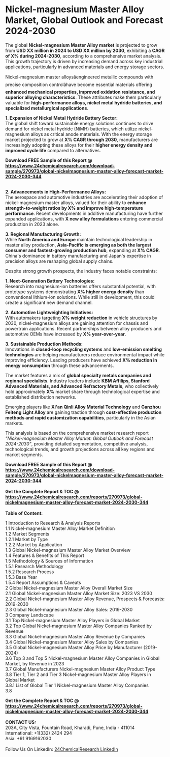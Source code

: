 <h1>Nickel-magnesium Master Alloy Market, Global Outlook and Forecast 2024-2030</h1><p>The global <strong>Nickel-magnesium Master Alloy market</strong> is projected to grow from <strong>USD XX million in 2024 to USD XX million by 2030</strong>, exhibiting a <strong>CAGR of X% during 2024-2030</strong>, according to a comprehensive market analysis. This growth trajectory is driven by increasing demand across key industrial applications, particularly in advanced materials and energy storage sectors.</p><p>Nickel-magnesium master alloysâengineered metallic compounds with precise composition controlâhave become essential materials offering <strong>enhanced mechanical properties, improved oxidation resistance, and superior alloying characteristics</strong>. These attributes make them particularly valuable for <strong>high-performance alloys, nickel metal hydride batteries, and specialized metallurgical applications</strong>.</p><p><strong>1. Expansion of Nickel Metal Hydride Battery Sector:</strong><br>
The global shift toward sustainable energy solutions continues to drive demand for nickel metal hydride (NiMH) batteries, which utilize nickel-magnesium alloys as critical anode materials. With the energy storage market projected to grow at <strong>X% CAGR through 2030</strong>, manufacturers are increasingly adopting these alloys for their <strong>higher energy density and improved cycle life</strong> compared to alternatives.</p><div><b>Download FREE Sample of this Report @ 
            <a href="https://www.24chemicalresearch.com/download-sample/270973/global-nickelmagnesium-master-alloy-forecast-market-2024-2030-344">
            https://www.24chemicalresearch.com/download-sample/270973/global-nickelmagnesium-master-alloy-forecast-market-2024-2030-344</a></b></div><br><p><strong>2. Advancements in High-Performance Alloys:</strong><br>
The aerospace and automotive industries are accelerating their adoption of nickel-magnesium master alloys, valued for their ability to <strong>enhance strength-to-weight ratios by X% and improve high-temperature performance</strong>. Recent developments in additive manufacturing have further expanded applications, with <strong>X new alloy formulations</strong> entering commercial production in 2023 alone.</p><p><strong>3. Regional Manufacturing Growth:</strong><br>
While <strong>North America and Europe</strong> maintain technological leadership in master alloy production, <strong>Asia-Pacific is emerging as both the largest consumer and fastest-growing production hub</strong>, expanding at <strong>X% CAGR</strong>. China's dominance in battery manufacturing and Japan's expertise in precision alloys are reshaping global supply chains.</p><p>Despite strong growth prospects, the industry faces notable constraints:</p><p><strong>1. Next-Generation Battery Technologies:</strong><br>
Research into magnesium-ion batteries offers substantial potential, with prototype systems demonstrating <strong>X% higher energy density</strong> than conventional lithium-ion solutions. While still in development, this could create a significant new demand channel.</p><p><strong>2. Automotive Lightweighting Initiatives:</strong><br>
With automakers targeting <strong>X% weight reduction</strong> in vehicle structures by 2030, nickel-magnesium alloys are gaining attention for chassis and powertrain applications. Recent partnerships between alloy producers and automotive OEMs have increased by <strong>X% year-over-year</strong>.</p><p><strong>3. Sustainable Production Methods:</strong><br>
Innovations in <strong>closed-loop recycling systems</strong> and <strong>low-emission smelting technologies</strong> are helping manufacturers reduce environmental impact while improving efficiency. Leading producers have achieved <strong>X% reduction in energy consumption</strong> through these advancements.</p><p>The market features a mix of <strong>global specialty metals companies and regional specialists</strong>. Industry leaders include <strong>KBM Affilips, Stanford Advanced Materials, and Advanced Refractory Metals</strong>, who collectively hold approximately <strong>X%</strong> market share through technological expertise and established distribution networks.</p><p>Emerging players like <strong>Xi'an Qinli Alloy Material Technology</strong> and <strong>Ganzhou Feiteng Light Alloy</strong> are gaining traction through <strong>cost-effective production methods and rapid customization capabilities</strong>, particularly in the Asian markets.</p><p>This analysis is based on the comprehensive market research report <em>"Nickel-magnesium Master Alloy Market: Global Outlook and Forecast 2024-2030"</em>, providing detailed segmentation, competitive analysis, technological trends, and growth projections across all key regions and market segments.</p><div><b>Download FREE Sample of this Report @ 
            <a href="https://www.24chemicalresearch.com/download-sample/270973/global-nickelmagnesium-master-alloy-forecast-market-2024-2030-344">
            https://www.24chemicalresearch.com/download-sample/270973/global-nickelmagnesium-master-alloy-forecast-market-2024-2030-344</a></b></div><br><div><b>Get the Complete Report & TOC @ 
            <a href="https://www.24chemicalresearch.com/reports/270973/global-nickelmagnesium-master-alloy-forecast-market-2024-2030-344">
            https://www.24chemicalresearch.com/reports/270973/global-nickelmagnesium-master-alloy-forecast-market-2024-2030-344</a></b></div><br>
            <b>Table of Content:</b><p>1 Introduction to Research & Analysis Reports<br />
    1.1 Nickel-magnesium Master Alloy Market Definition<br />
    1.2 Market Segments<br />
        1.2.1 Market by Type<br />
        1.2.2 Market by Application<br />
    1.3 Global Nickel-magnesium Master Alloy Market Overview<br />
    1.4 Features & Benefits of This Report<br />
    1.5 Methodology & Sources of Information<br />
        1.5.1 Research Methodology<br />
        1.5.2 Research Process<br />
        1.5.3 Base Year<br />
        1.5.4 Report Assumptions & Caveats<br />
2 Global Nickel-magnesium Master Alloy Overall Market Size<br />
    2.1 Global Nickel-magnesium Master Alloy Market Size: 2023 VS 2030<br />
    2.2 Global Nickel-magnesium Master Alloy Revenue, Prospects & Forecasts: 2019-2030<br />
    2.3 Global Nickel-magnesium Master Alloy Sales: 2019-2030<br />
3 Company Landscape<br />
    3.1 Top Nickel-magnesium Master Alloy Players in Global Market<br />
    3.2 Top Global Nickel-magnesium Master Alloy Companies Ranked by Revenue<br />
    3.3 Global Nickel-magnesium Master Alloy Revenue by Companies<br />
    3.4 Global Nickel-magnesium Master Alloy Sales by Companies<br />
    3.5 Global Nickel-magnesium Master Alloy Price by Manufacturer (2019-2024)<br />
    3.6 Top 3 and Top 5 Nickel-magnesium Master Alloy Companies in Global Market, by Revenue in 2023<br />
    3.7 Global Manufacturers Nickel-magnesium Master Alloy Product Type<br />
    3.8 Tier 1, Tier 2 and Tier 3 Nickel-magnesium Master Alloy Players in Global Market<br />
        3.8.1 List of Global Tier 1 Nickel-magnesium Master Alloy Companies<br />
        3.8</p><div><b>Get the Complete Report & TOC @ 
            <a href="https://www.24chemicalresearch.com/reports/270973/global-nickelmagnesium-master-alloy-forecast-market-2024-2030-344">
            https://www.24chemicalresearch.com/reports/270973/global-nickelmagnesium-master-alloy-forecast-market-2024-2030-344</a></b></div><br><b>CONTACT US:</b><br>
            203A, City Vista, Fountain Road, Kharadi, Pune, India - 411014<br>
            International: +1(332) 2424 294<br>
            Asia: +91 9169162030 <br><br>
            Follow Us On LinkedIn: <a href="https://www.linkedin.com/company/24chemicalresearch/">24ChemicalResearch LinkedIn</a>
